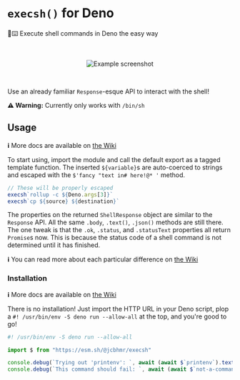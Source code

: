 # `execsh()` for Deno
🐚⌨️ Execute shell commands in Deno the easy way

<br />
<div align="center">

![Example screenshot](https://user-images.githubusercontent.com/61068799/179100757-d44c5106-41a4-4d4d-a200-54a9999ff097.png)

</div>
<br />

Use an already familiar `Response`-esque API to interact with the shell!

**⚠️ Warning:** Currently only works with `/bin/sh`

## Usage

**ℹ** More docs are available on [the Wiki](https://github.com/jcbhmr/execsh-deno/wiki)

To start using, import the module and call the default export as a tagged template function. The inserted `${variable}`s are auto-coerced to strings and escaped with the `$'fancy "text in# here!@* '` method.

```ts
// These will be properly escaped
execsh`rollup -c ${Deno.args[3]}`
execsh`cp ${source} ${destination}`
```

The properties on the returned `ShellResponse` object are similar to the `Response` API. All the same `.body`, `.text()`, `.json()` methods are still there. The one tweak is that the `.ok`, `.status`, and `.statusText` properties all return `Promise`s now. This is because the status code of a shell command is not determined until it has finished.

**ℹ** You can read more about each particular difference on [the Wiki](https://github.com/jcbhmr/execsh-deno/wiki)

### Installation

**ℹ** More docs are available on [the Wiki](https://github.com/jcbhmr/execsh-deno/wiki)

There is no installation! Just import the HTTP URL in your Deno script, plop a `#! /usr/bin/env -S deno run --allow-all` at the top, and you're good to go!

```ts
#! /usr/bin/env -S deno run --allow-all

import $ from "https://esm.sh/@jcbhmr/execsh"

console.debug(`Trying out 'printenv': `, await (await $`printenv`).text())
console.debug(`This command should fail: `, await (await $`not-a-command`).status)
```
